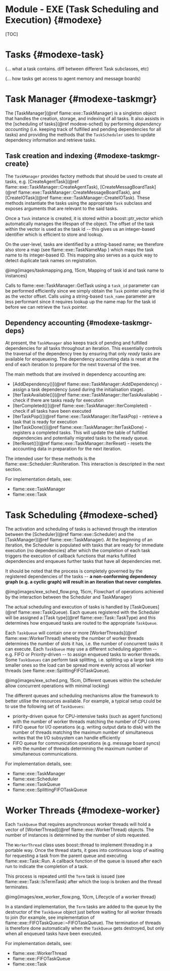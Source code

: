 Module - EXE (Task Scheduling and Execution) {#modexe}
==================================

[TOC]

Tasks {#modexe-task}
======

(... what a task contains. diff between different Task subclasses, etc)

(... how tasks get access to agent memory and message boards)


Task Manager {#modexe-taskmgr}
============

The [TaskManager](@ref flame::exe::TaskManager) is a singleton object that handles 
the creation, storage, and indexing of all tasks. It also assists in the 
[scheduling of tasks](@ref modexe-sched) by performing *dependency accounting* 
(i.e. keeping track of fulfilled and pending dependencies for all tasks) and providing
the methods that the `TaskScheduler` uses to update dependency information and 
retrieve tasks.

Task creation and indexing {#modexe-taskmgr-create}
---------------------------

The `TaskManager` provides factory methods that should be used to create all tasks, e.g. 
[CreateAgentTask](@ref flame::exe::TaskManager::CreateAgentTask), 
[CreateMessagBoardTask](@ref flame::exe::TaskManager::CreateMessageBoardTask), 
and [CreateIOTask](@ref flame::exe::TaskManager::CreateIOTask). These methods 
instantiate the tasks using the appropriate `Task` subclass and exposes arguments
that are relevant to the said tasks.

Once a `Task` instance is created, it is stored within a boost::ptr_vector which 
automatically manages the lifespan of the object. The offset of the task within the 
vector is used as the task id -- this gives us an integer-based identifier which is
efficient to store and lookup.

On the user-level, tasks are identified by a string-based name; we therefore also store
a map (see flame::exe::TaskNameMap ) which maps the task name to its integer-based ID. 
This mapping also serves as a quick way to detect duplicate task names on registration.

@img{images/taskmapping.png, 15cm, Mapping of task id and task name to instances}

Calls to flame::exe::TaskManager::GetTask using a `task_id` parameter can be performed
efficiently since we simply obtain the `Task` pointer using the id as the vector offset.
Calls using a string-based `task_name` parameter are less performant since it requires
lookup up the name map for the task id before we can retrieve the `Task` pointer.


Dependency accounting {#modexe-taskmgr-deps}
---------------------

At present, the `TaskManager` also keeps track of pending and fulfilled dependencies 
for all tasks throughout an iteration. This essentially controls the traversal of 
the dependency tree by ensuring that only *ready* tasks are available for enqueueing.
The dependency accounting data is reset at the end of each iteration to prepare for 
the next traversal of the tree.

The main methods that are involved in dependency accounting are:
 * [AddDependency()](@ref flame::exe::TaskManager::AddDependency) - assign a task 
    dependency (used during the initialisation stage).
 * [IterTaskAvailable()](@ref flame::exe::TaskManager::IterTaskAvailable) - check if there 
    are tasks ready for execution
 * [IterCompleted()](@ref flame::exe::TaskManager::IterCompleted) - check if all tasks 
    have been executed
 * [IterTaskPop()](@ref flame::exe::TaskManager::IterTaskPop) - retrieve a task that is 
    ready for execution
 * [IterTaskDone()](@ref flame::exe::TaskManager::IterTaskDone) - registers a completed 
    tasks. This will update the table of fulfilled
    dependencies and potentially migrated tasks to the ready queue.
 * [IterReset()](@ref flame::exe::TaskManager::IterReset) - resets the accounting data 
    in preparation for the next iteration.

The intended user for these methods is the flame::exe::Scheduler::RunIteration. This
interaction is descripted in the next section.

For implementation details, see:
 * flame::exe::TaskManager
 * flame::exe::Task

Task Scheduling {#modexe-sched}
===============

The activation and scheduling of tasks is achieved through the interation between the
[Scheduler](@ref flame::exe::Scheduler) and the [TaskManager](@ref flame::exe::TaskManager).
At the beginning of an iteration, the Scheduler is populated with tasks that are ready for
immediate execution (no dependencies) after which the completion of each task triggers
the execution of callback functions that marks fulfilled dependencies and enqueues
further tasks that have all dependencies met. 

It should be noted that the process is completely governed by the registered 
dependencies of the tasks -- **a non-conforming dependency graph (e.g. a cyclic graph) will
result in an iteration that never completes**. 

@img{images/exe_sched_flow.png, 15cm, Flowchart of operations achieved by the interaction between the Scheduler and TaskManager}


The actual scheduling and execution of tasks is handled by 
[TaskQueues](@ref flame::exe::TaskQueue). Each queues registered with the Scheduler
will be assigned a [Task type](@ref flame::exe::Task::TaskType) and this determines how
enqueued tasks are routed to the appropriate `TaskQueue`.

Each `TaskQueue` will contain one or more [WorkerThreads](@ref flame::exe::WorkerThread)
whereby the number of worker threads determines the number of slots it has, i.e. the number 
of concurrent tasks it can execute. Each `TaskQueue` may use a different scheduling 
algorithm -- e.g. FIFO or Priority-driven -- to assign enqueued tasks to worker threads. 
Some `TaskQueues` can perform task splitting, i.e. splitting up a large task into smaller
ones so the load can be spread more evenly across all worker threads (see 
flame::exe::SplittingFIFOTaskQueue).

@img{images/exe_sched.png, 15cm, Different queues within the scheduler allow concurrent operations with minimal locking}

The different queues and scheduling mechanisms allow the framework to better utilise the
resources available. For example, a typical setup could be to use the following set of
`TaskQueues`: 
 * priority-driven queue for CPU-intensive tasks (such as agent functions) with 
 the number of worker threads matching the number of CPU cores
 * FIFO queue for I/O operations (e.g. writing output data to disk) with the number of 
 threads matching the maximum number of simultaneous writes that the I/O subsystem can 
 handle efficiently
 * FIFO queue for communication operations (e.g. message board syncs) with the number of
 threads determining the maximum number of simultaneous communications. 
 

For implementation details, see:
 * flame::exe::TaskManager
 * flame::exe::Scheduler
 * flame::exe::TaskQueue
 * flame::exe::SplittingFIFOTaskQueue
 

Worker Threads {#modexe-worker}
==============

Each `TaskQueue` that requires asynchronous worker threads will hold a vector of 
[WorkerThread](@ref flame::exe::WorkerThread) objects. The number of instances is 
determined by the number of slots requested.

The `WorkerThread` class uses boost::thread to implement threading in a portable way. 
Once the thread starts, it goes into continuous loop of waiting for requesting a task
from the parent queue and executing flame::exe::Task::Run. A callback function of the
queue is issued after each run to indicate the completion of a task.

This process is repeated until the
`Term` task is issued (see flame::exe::Task::IsTermTask) after which the loop is broken
and the thread terminates. 

@img{images/exe_worker_flow.png, 10cm, Lifecycle of a worker thread}

In a standard implementation, the `Term` tasks are added to the queue by the destructor
of the `TaskQueue` object just before waiting for all worker threads to join 
(for example, see implementation of flame::exe::FIFOTaskQueue::~FIFOTaskQueue). The 
termination of threads is therefore done automatically when the `TaskQueue` gets 
destroyed, but only when all enqueued tasks have been executed.

For implementation details, see:
 * flame::exe::WorkerThread
 * flame::exe::FIFOTaskQueue
 * flame::exe::Task